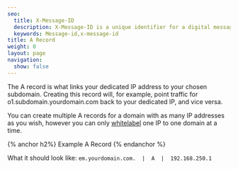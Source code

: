 ```yaml
---
seo:
  title: X-Message-ID
  description: X-Message-ID is a unique identifier for a digital message, most commonly a globally unique identifier used in email and Usenet newsgroups.
  keywords: Message-id,x-message-id
title: A Record
weight: 0
layout: page
navigation:
  show: false
---
```


The A record is what links your dedicated IP address to your chosen subdomain.  Creating this record will, for example, point traffic for o1.subdomain.yourdomain.com back to your dedicated IP, and vice versa.

You can create multiple A records for a domain with as many IP addresses as you wish, however you can only [whitelabel]({{root_url}}/User_Guide/Setting_Up_Your_Server/Whitelabeling/index.html) one IP to one domain at a time.


{% anchor h2%}
Example A Record
{% endanchor %}

What it should look like:
```em.yourdomain.com.  |  A  |  192.168.250.1```


